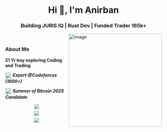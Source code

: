 <h1 align="center">Hi 👋, I'm Anirban</h1>
<h3 align="center">Building JURIS IQ | Rust Dev | Funded Trader 165k+</h3>

<img align="right" width="300" height="300" alt="image" src="https://github.com/user-attachments/assets/90817003-6a1a-4f5c-87ce-336feed78fcb" />



</br>

### About Me  

**21 Yr boy exploring Coding and Trading**  


<img src="https://cdn.iconscout.com/icon/free/png-256/free-codeforces-3521352-2944796.png" width="20" height="20" align="center" /> ***Expert @Codeforces (1600+)***  


<img src="https://upload.wikimedia.org/wikipedia/commons/4/46/Bitcoin.svg" width="20" height="20" align="center" /> ***Summer of Bitcoin 2025 Candidate***  



<div align="start" style="display: flex; flex-direction: column; gap: 6px; align-items: center;">

  <img src="https://img.shields.io/badge/Codeforces-Expert%20(1600%2B)-1f75fe?style=for-the-badge&logo=codeforces&logoColor=white" />

  <a href="https://rustix.in" target="_blank">
    <img src="https://img.shields.io/badge/🌐 Visit%20My%20Website-rustix.in-blue?style=for-the-badge" />
  </a>

  <img src="https://img.shields.io/badge/Summer%20of%20Bitcoin-2025%20Candidate-F7931A?style=for-the-badge&logo=bitcoin&logoColor=white" />

</div>


